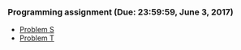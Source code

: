 ### Programming assignment (Due: 23:59:59, June 3, 2017)

+	[Problem S](https://oj.nctu.me/groups/2/problems/10534/)
+	[Problem T](https://oj.nctu.me/groups/2/problems/10535/)
